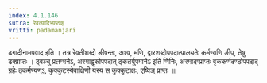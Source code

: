 ```yaml
---
index: 4.1.146
sutra: रेवत्यादिभ्यष्ठक्
vritti: padamanjari
---
```


 ढगादीनामपवाद इति । तत्र रेवतीशब्दो ङीषन्तः, अश्व, मणि, द्वारशब्दोपपदात्पालयतेः कर्मण्यणि ङीप्, तेषु ढक्प्राप्तः । ठ्वञ्चु प्रलम्भनेऽ, अस्माद्वृकोपपदात् ठ्कर्तर्युपमानेऽ इति णिनिः, अस्मादण्प्राप्तः वृककर्णदण्डोपपदाद् ग्रहेः ठ्कर्मण्यण्ऽ, कुक्कुटस्येवाक्षिणी यस्य स कुक्कुटाक्षः, एष्विञ् प्राप्तः ॥